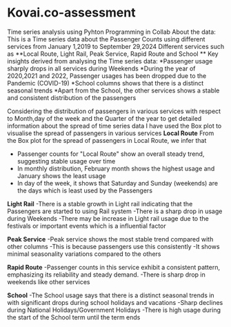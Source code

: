 # Kovai.co-assessment
Time series analysis using Pyhton Programming in Collab
About the data: This is a Time series data about the Passenger Counts using different services from January 1,2019 to September 29,2024
Different services such as **Local Route,	Light Rail,	Peak Service, Rapid Route and	School	**
Key insights derived from analysing the Time series data:
*Passenger usage sharply drops in all services during Weekends
*During the year of 2020,2021 and 2022, Passenger usages has been dropped due to the Pandemic (COVID-19)
*School columns shows that there is a distinct seasonal trends
*Apart from the School, the other services shows a stable and consistent distribution of the passengers

Considering the distribution of passengers in various services with respect to Month,day of the week and the Quarter of the year to get detailed information about the spread of time series data
I have used the Box plot to visualise the spread of passengers in various services
**Local Route**
From the Box plot for the spread of passengers in Local Route, we infer that
- Passenger counts for "Local Route" show an overall steady trend, suggesting stable usage over time
- In monthly distribution, February month shows the highest usage and January shows the least usage
- In day of the week, it shows that Saturday and Sunday (weekends) are the days which is least used by the Passengers

**Light Rail**
-There is a stable growth in Light rail indicating that the Passengers are started to using Rail system
-There is a sharp drop in usage during Weekends
-There may be increase in Light rail usage due to the festivals or important events which is a influential factor

**Peak Service**
-Peak service shows the most stable trend compared with other columns
-This is because passengers use this consistently
-It shows minimal seasonality variations compared to the others

**Rapid Route**
-Passenger counts in this service exhibit a consistent pattern, emphasizing its reliability and steady demand.
-There is sharp drop in weekends like other services

**School**
-The School usage says that there is a distinct seasonal trends in with significant drops during school holidays and vacations
-Sharp declines during National Holidays/Government Holidays
-There is high usage during the start of the School term until the term ends
